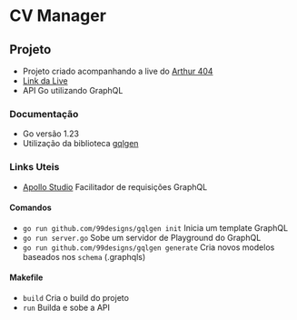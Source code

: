 # CV Manager


## Projeto
- Projeto criado acompanhando a live do [Arthur 404](https://www.youtube.com/@Arthur404dev)
- [Link da Live](https://www.youtube.com/live/NNW310-RZm4?si=e2lQfOuwKu86QSU3)
- API Go utilizando GraphQL

### Documentação
- Go versão 1.23
- Utilização da biblioteca [gqlgen](https://gqlgen.com/getting-started/)

### Links Uteis
- [Apollo Studio](https://studio.apollographql.com/sandbox/explorer/) Facilitador de requisições GraphQL

#### Comandos
- `go run github.com/99designs/gqlgen init` Inicia um template GraphQL
- `go run server.go` Sobe um servidor de Playground do GraphQL
- `go run github.com/99designs/gqlgen generate` Cria novos modelos baseados nos `schema` (.graphqls)

#### Makefile
- `build` Cria o build do projeto
- `run` Builda e sobe a API
